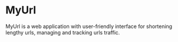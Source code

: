 # MyUrl
MyUrl is a web application with user-friendly interface for shortening lengthy urls, managing and tracking urls traffic.
